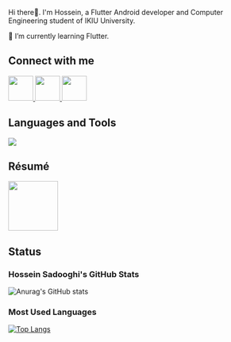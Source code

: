Hi there👋. I'm Hossein, a Flutter Android developer and Computer Engineering student of IKIU University.

🌱 I’m currently learning Flutter.

## Connect with me
<a href="https://mail.google.com/mail/u/0/#inbox?compose=GTvVlcSBmznJFTkRwMqKJzFkzvkVSmSdBsTdNjtvJnvpnwDHtrrZbzDvtdLCWhcLzzFsmSKwvwRxF">
  <img height="50" src="https://cdn4.iconfinder.com/data/icons/logos-brands-in-colors/48/google-gmail-256.png"
/>
</a>
<a href="https://t.me/hosseinsadooghi">
  <img height="50" src="https://cdn3.iconfinder.com/data/icons/social-icons-33/512/Telegram-256.png"
/>
</a>
<a href="https://stackoverflow.com/users/15566470/hossein-sadooghi">
  <img height="50" src="https://cdn4.iconfinder.com/data/icons/miu-flat-social/60/stackoverflow-256.png"
/>
</a>


## Languages and Tools
<p align="left">
  <a href="https://skillicons.dev">
    <img src="https://skillicons.dev/icons?i=androidstudio,dart,flutter,xd,html,css,js,git,c,cpp,py" />
  </a>
</p>

## Résumé
<p align="left">
  <a href="[https://skillicons.dev](https://1drv.ms/b/c/d6c6bd928b979172/ESseHB78KSxAgKxX_1Mn9o0BnOdNqJrjjHRgMG3ThEL2Lw?e=kaDkRx)">
    <img height="100" src="https://cdn4.iconfinder.com/data/icons/success-filloutline/64/portfolio-business_and_finance-personal_profile-resume-interface-256.png" />
  </a>
</p>

## Status
### Hossein Sadooghi's GitHub Stats
![Anurag's GitHub stats](https://github-readme-stats.vercel.app/api?username=hosseinsadooghi&show_icons=true&theme=default)

### Most Used Languages
[![Top Langs](https://github-readme-stats.vercel.app/api/top-langs/?username=hosseinsadooghi&layout=donut-vertical)](https://github.com/anuraghazra/github-readme-stats)
